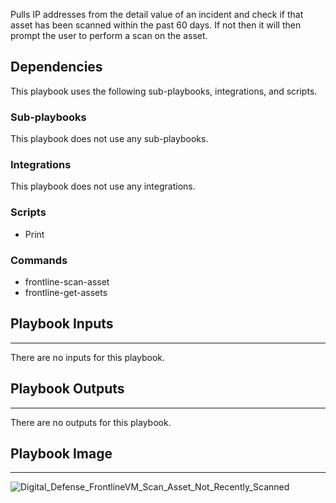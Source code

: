 Pulls IP addresses from the detail value of an incident and check if that asset has been scanned within the past 60 days. If not then it will then prompt the user to perform a scan on the asset.

## Dependencies
This playbook uses the following sub-playbooks, integrations, and scripts.

### Sub-playbooks
This playbook does not use any sub-playbooks.

### Integrations
This playbook does not use any integrations.

### Scripts
* Print

### Commands
* frontline-scan-asset
* frontline-get-assets

## Playbook Inputs
---
There are no inputs for this playbook.

## Playbook Outputs
---
There are no outputs for this playbook.

## Playbook Image
---
![Digital_Defense_FrontlineVM_Scan_Asset_Not_Recently_Scanned](https://raw.githubusercontent.com/cvescan/cvescan/1bdd5229392bd86f0cc58265a24df23ee3f7e662/docs/images/playbooks/Digital_Defense_FrontlineVM_Scan_Asset_Not_Recently_Scanned.png)

